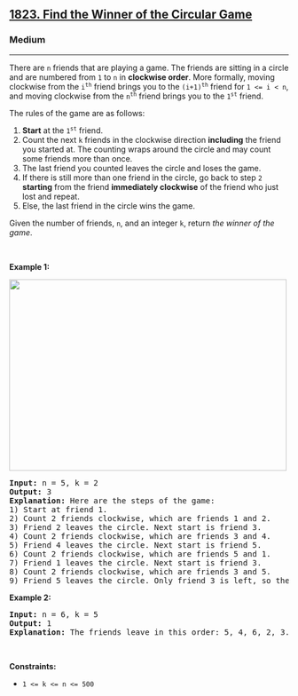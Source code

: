 <h2><a href="https://leetcode.com/problems/find-the-winner-of-the-circular-game/">1823. Find the Winner of the Circular Game</a></h2><h3>Medium</h3><hr><div style="user-select: auto;"><p style="user-select: auto;">There are <code style="user-select: auto;">n</code> friends that are playing a game. The friends are sitting in a circle and are numbered from <code style="user-select: auto;">1</code> to <code style="user-select: auto;">n</code> in <strong style="user-select: auto;">clockwise order</strong>. More formally, moving clockwise from the <code style="user-select: auto;">i<sup style="user-select: auto;">th</sup></code> friend brings you to the <code style="user-select: auto;">(i+1)<sup style="user-select: auto;">th</sup></code> friend for <code style="user-select: auto;">1 &lt;= i &lt; n</code>, and moving clockwise from the <code style="user-select: auto;">n<sup style="user-select: auto;">th</sup></code> friend brings you to the <code style="user-select: auto;">1<sup style="user-select: auto;">st</sup></code> friend.</p>

<p style="user-select: auto;">The rules of the game are as follows:</p>

<ol style="user-select: auto;">
	<li style="user-select: auto;"><strong style="user-select: auto;">Start</strong> at the <code style="user-select: auto;">1<sup style="user-select: auto;">st</sup></code> friend.</li>
	<li style="user-select: auto;">Count the next <code style="user-select: auto;">k</code> friends in the clockwise direction <strong style="user-select: auto;">including</strong> the friend you started at. The counting wraps around the circle and may count some friends more than once.</li>
	<li style="user-select: auto;">The last friend you counted leaves the circle and loses the game.</li>
	<li style="user-select: auto;">If there is still more than one friend in the circle, go back to step <code style="user-select: auto;">2</code> <strong style="user-select: auto;">starting</strong> from the friend <strong style="user-select: auto;">immediately clockwise</strong> of the friend who just lost and repeat.</li>
	<li style="user-select: auto;">Else, the last friend in the circle wins the game.</li>
</ol>

<p style="user-select: auto;">Given the number of friends, <code style="user-select: auto;">n</code>, and an integer <code style="user-select: auto;">k</code>, return <em style="user-select: auto;">the winner of the game</em>.</p>

<p style="user-select: auto;">&nbsp;</p>
<p style="user-select: auto;"><strong style="user-select: auto;">Example 1:</strong></p>
<img alt="" src="https://assets.leetcode.com/uploads/2021/03/25/ic234-q2-ex11.png" style="width: 500px; height: 345px; user-select: auto;">
<pre style="user-select: auto;"><strong style="user-select: auto;">Input:</strong> n = 5, k = 2
<strong style="user-select: auto;">Output:</strong> 3
<strong style="user-select: auto;">Explanation:</strong> Here are the steps of the game:
1) Start at friend 1.
2) Count 2 friends clockwise, which are friends 1 and 2.
3) Friend 2 leaves the circle. Next start is friend 3.
4) Count 2 friends clockwise, which are friends 3 and 4.
5) Friend 4 leaves the circle. Next start is friend 5.
6) Count 2 friends clockwise, which are friends 5 and 1.
7) Friend 1 leaves the circle. Next start is friend 3.
8) Count 2 friends clockwise, which are friends 3 and 5.
9) Friend 5 leaves the circle. Only friend 3 is left, so they are the winner.</pre>

<p style="user-select: auto;"><strong style="user-select: auto;">Example 2:</strong></p>

<pre style="user-select: auto;"><strong style="user-select: auto;">Input:</strong> n = 6, k = 5
<strong style="user-select: auto;">Output:</strong> 1
<strong style="user-select: auto;">Explanation:</strong> The friends leave in this order: 5, 4, 6, 2, 3. The winner is friend 1.
</pre>

<p style="user-select: auto;">&nbsp;</p>
<p style="user-select: auto;"><strong style="user-select: auto;">Constraints:</strong></p>

<ul style="user-select: auto;">
	<li style="user-select: auto;"><code style="user-select: auto;">1 &lt;= k &lt;= n &lt;= 500</code></li>
</ul></div>